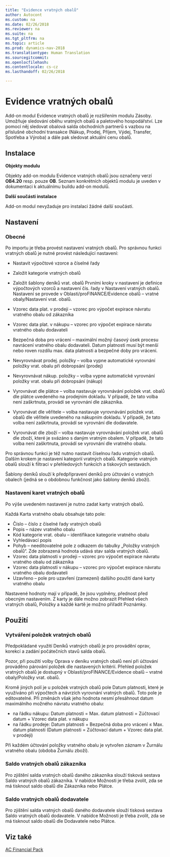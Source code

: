 ```yaml
---
title: "Evidence vratných obalů"
author: Autocont
ms.custom: na
ms.date: 02/26/2018
ms.reviewer: na
ms.suite: na
ms.tgt_pltfrm: na
ms.topic: article
ms.prod: dynamics-nav-2018
ms.translationtype: Human Translation
ms.sourcegitcommit: 
ms.openlocfilehash: 
ms.contentlocale: cs-cz
ms.lasthandoff: 02/26/2018

---
```


# <a name="fp-pack-tracking-return-packing"></a>Evidence vratných obalů

Add-on modul Evidence vratných obalů je rozšířením modulu Zásoby. Umožňuje sledování oběhu vratných obalů a paletového hospodářství. Lze pomocí něj sledovat obalová salda obchodních partnerů s vazbou na příslušné obchodní transakce (Nákup, Prodej, Příjem, Výdej, Transfer, Spotřeba a Výroba) a dále pak sledovat aktuální cenu obalů.

## Instalace

**Objekty modulu**

Objekty add-on modulu Evidence vratných obalů jsou označeny verzí **OB4.20** resp. pouze **OB**.
Seznam konkrétních objektů modulu je uveden v dokumentaci k aktuálnímu buildu add-on modulů.

**Další součásti instalace**

Add-on modul nevyžaduje pro instalaci žádné další součásti.

## Nastavení

### Obecné

Po importu je třeba provést nastavení vratných obalů.
Pro správnou funkci vratných obalů je nutné provést následující nastavení:
* Nastavit výpočtové vzorce a číselné řady
* Založit kategorie vratných obalů
* Založit šablony deníků vrat. obalů
Prvními kroky v nastavení je definice výpočtových vzorců a nastavení čís. řady v Nastavení vratných obalů. Nastavení se provede v Oblasti/proFINANCE/Evidence obalů – vratné obaly/Nastavení vrat. obalů.

* Vzorec data plat. v prodeji – vzorec pro výpočet expirace návratu vratného obalu od zákazníka
* Vzorec data plat. v nákupu – vzorec pro výpočet expirace návratu vratného obalu dodavateli
* Bezpečná doba pro vrácení – maximální možný časový úsek procesu navrácení vratného obalu dodavateli. Datum platnosti musí být menší nebo roven rozdílu max. data platnosti a bezpečné doby pro vrácení.
* Nevyrovnávat prodej. položky – volba vypne automatické vyrovnání položky vrat. obalu při dobropsání (prodej)
* Nevyrovnávat nákup. položky – volba vypne automatické vyrovnání položky vrat. obalu při dobropsání (nákup)
* Vyrovnávat dle plátce – volba nastavuje vyrovnávání položek vrat. obalů dle plátce uvedeného na prodejním dokladu. V případě, že tato volba není zaškrtnuta, provádí se vyrovnání dle zákazníka.
* Vyrovnávat dle věřitele – volba nastavuje vyrovnávání položek vrat. obalů dle věřitele uvedeného na nákupním dokladu. V případě, že tato volba není zaškrtnuta, provádí se vyrovnání dle dodavatele.
* Vyrovnávat dle zboží – volba nastavuje vyrovnávání položek vrat. obalů dle zboží, které je svázáno s daným vratným obalem. V případě, že tato volba není zaškrtnuta, provádí se vyrovnání dle vratného obalu.

Pro správnou funkci je též nutno nastavit číselnou řadu vratných obalů.
Dalším krokem je nastavení kategorií vratných obalů. Kategorie vratných obalů slouží k filtraci v přehledových funkcích a tiskových sestavách.

Šablony deníků slouží k předpřipravení deníků pro účtování o vratných obalech (jedná se o obdobnou funkčnost jako šablony deníků zboží).

### Nastavení karet vratných obalů

Po výše uvedeném nastavení je nutno zadat karty vratných obalů.

Každá Karta vratného obalu obsahuje tato pole:
* Číslo – číslo z číselné řady vratných obalů
* Popis – název vratného obalu
* Kód kategorie vrat. obalu – identifikace kategorie vratného obalu
* Vyhledávací popis
* Pohyb – needitovatelné pole z odkazem do tabulky „Položky vratných obalů“. Zde zobrazená hodnota udává stav salda vratných obalů.
* Vzorec data platnosti v prodeji – vzorec pro výpočet expirace návratu vratného obalu od zákazníka
* Vzorec data platnosti v nákupu – vzorec pro výpočet expirace návratu vratného obalu dodavateli
* Uzavřeno – pole pro uzavření (zamezení) dalšího použití dané karty vratného obalu

Nastavené hodnoty mají v případě, že jsou vyplněny, přednost před obecným nastavením.
Z karty je dále možno zobrazit Přehled všech vratných obalů, Položky a každé kartě je možno přiřadit Poznámky.

## Použití

### Vytváření položek vratných obalů

Předpokládané využití Deníků vratných obalů je pro provádění oprav, korekcí a zadání počátečních stavů salda obalů.

Pozor, při použití volby Oprava v deníku vratných obalů není při účtování prováděno párování položek dle nastavených kritérií.
Přehled položek vratných obalů je dostupný v Oblasti/proFINANCE/Evidence obalů – vratné obaly/Položky vrat. obalů.

Kromě jiných polí je u položek vratných obalů pole Datum platnosti, které je využíváno při výpočtech a návrzích vyrovnání vratných obalů. Toto pole je editovatelné. Při změnách však jeho hodnota nesmí přesáhnout datum maximálního možného návratu vratného obalu:
* na řádku nákupu: Datum platnosti = Max. datum platnosti = Zúčtovací datum + Vzorec data plat. v nákupu
* na řádku prodeje: Datum platnosti + Bezpečná doba pro vrácení ≤ Max. datum platnosti (Datum platnosti = Zúčtovací datum + Vzorec data plat. v prodeji)

Při každém účtování položky vratného obalu je vytvořen záznam v Žurnálu vratného obalu (obdoba Žurnálu zboží).

### Saldo vratných obalů zákazníka

Pro zjištění salda vratných obalů daného zákazníka slouží tisková sestava Saldo vratných obalů zákazníka.
V nabídce Možnosti je třeba zvolit, zda se má tisknout saldo obalů dle Zákazníka nebo Plátce.

### Saldo vratných obalů dodavatele

Pro zjištění salda vratných obalů daného dodavatele slouží tisková sestava Saldo vratných obalů dodavatele.
V nabídce Možnosti je třeba zvolit, zda se má tisknout saldo obalů dle Dodavatele nebo Plátce.

## <a name="see-also"></a>Viz také  
[AC Financial Pack](ac-fp-financial-pack.md)  